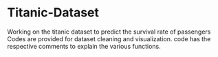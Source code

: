 # Titanic-Dataset
Working on the titanic dataset to predict the survival rate of passengers
Codes are provided for dataset cleaning and visualization.
code has the respective comments to explain the various functions.
